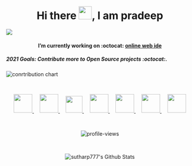 

<p align="center">
  <h1 align="center">Hi there <img src="https://github.com/TheDudeThatCode/TheDudeThatCode/blob/master/Assets/Hi.gif" width="35px">, I am pradeep </h1>
</p>



![](https://raw.githubusercontent.com/metoop/shravan20/main/assets/header.png)


<h4 align="center"> I’m currently working on :octocat: <a href="https://www.ideseven.live/">online web ide</a>
  </h4>
  
##### 2021 Goals: Contribute more to Open Source projects :octocat:. 
![conrtribution chart](https://user-images.githubusercontent.com/49487927/111588608-cc522f80-87e9-11eb-9018-e2aa406ea2c3.gif)

<br>

<p align="center">
  <a title="Portfolio" href="https://sutharp777.github.io/">
    <img src="https://iamskb258154309.files.wordpress.com/2020/07/cropped-circle-cropped.png" width="50" height="50" />
  </a>
  &nbsp;
  &nbsp;
  <a title="DEV.to" href="https://dev.to/sutharp777">
    <img src="https://cdn3.iconfinder.com/data/icons/logos-and-brands-adobe/512/84_Dev-512.png" width="50" height="50" />
  </a>
  &nbsp;
  &nbsp;
  
  <a title="Medium" href="https://medium.com/@sutharp777">
    <img src="https://cdn.mos.cms.futurecdn.net/uazw6gFQuEC29mxMM55Tpb-1200-80.jpg" width="45" height="45"  />
  </a>
  &nbsp;
  &nbsp;
 
  <a title="LinkedIn" href="https://www.linkedin.com/in/sutharp777/">
    <img src="https://cdn4.iconfinder.com/data/icons/social-media-and-logos-11/32/Logo_LinkedIn-512.png" width="50" height="50" />
  </a>
  &nbsp;
  &nbsp;
  
  <a title="Email" href="mailto:sutharp777@gmail.com">
    <img src="https://cdn4.iconfinder.com/data/icons/social-media-and-logos-11/32/Logo_Gmail_envelope_letter_email-512.png" width="50" height="50" />
  </a>
  &nbsp;
  &nbsp;
  
  <a title="Stackoverflow" href="https://stackoverflow.com/users/12537691/sutharp777?tab=profile">
    <img src="https://cdn0.iconfinder.com/data/icons/social-media-and-logos-11/32/logo_stackoverflow_Stack_overflow-512.png" width="50" height="50" />
  </a>
  &nbsp;
  &nbsp;
  
  <a title="Twitter" href="https://twitter.com/sutharp777">
    <img src="https://cdn4.iconfinder.com/data/icons/social-media-and-logos-11/32/Logo_Twitter_bird-512.png" width="50" height="50" />
  </a>
</p>

<br>

<p align="center"> <img src="https://komarev.com/ghpvc/?username=sutharp777&color=blueviolet" alt="profile-views"> </p>
<br>


<!--
<p align="center">
    <img align="center" alt="sutharp777's Github Stats" src="https://github-readme-stats.vercel.app/api?username=sutharp777&show_icons=true&hide_border=true" />
</p>
-->
<p align="center">
    <img align="center" alt="sutharp777's Github Stats" src="https://github-readme-streak-stats.herokuapp.com/?user=sutharp777" />
</p>
